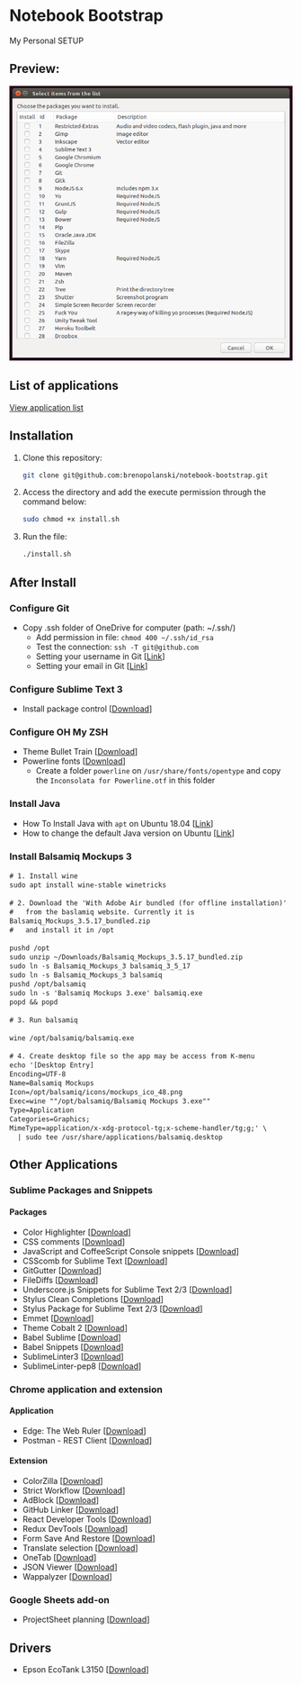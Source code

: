 # Notebook Bootstrap

My Personal SETUP

## Preview:

![demo](demo.png)

## List of applications

[View application list](https://github.com/brenopolanski/notebook-bootstrap/blob/master/APPLICATIONS.md)

## Installation

1. Clone this repository:

    ```sh
    git clone git@github.com:brenopolanski/notebook-bootstrap.git
    ```

2. Access the directory and add the execute permission through the command below:

    ```sh
    sudo chmod +x install.sh
    ```

3. Run the file:

    ```sh
    ./install.sh
    ```

## After Install

### Configure Git

- Copy .ssh folder of OneDrive for computer (path: ~/.ssh/)
  * Add permission in file: `chmod 400 ~/.ssh/id_rsa`
  * Test the connection: `ssh -T git@github.com`
  * Setting your username in Git [[Link](https://help.github.com/articles/setting-your-username-in-git/)]
  * Setting your email in Git [[Link](https://help.github.com/articles/setting-your-email-in-git/)]

### Configure Sublime Text 3

- Install package control [[Download](https://sublime.wbond.net/installation#st3)]

### Configure OH My ZSH

- Theme Bullet Train [[Download](https://github.com/caiogondim/bullet-train-oh-my-zsh-theme)]
- Powerline fonts [[Download](https://github.com/powerline/fonts)]
  - Create a folder `powerline` on `/usr/share/fonts/opentype` and copy the `Inconsolata for Powerline.otf` in this folder

### Install Java

- How To Install Java with `apt` on Ubuntu 18.04 [[Link](https://www.digitalocean.com/community/tutorials/how-to-install-java-with-apt-on-ubuntu-18-04)]
- How to change the default Java version on Ubuntu [[Link](https://attacomsian.com/blog/change-default-java-version-ubuntu)]

### Install Balsamiq Mockups 3

```
# 1. Install wine
sudo apt install wine-stable winetricks

# 2. Download the 'With Adobe Air bundled (for offline installation)'
#   from the baslamiq website. Currently it is Balsamiq_Mockups_3.5.17_bundled.zip
#   and install it in /opt

pushd /opt
sudo unzip ~/Downloads/Balsamiq_Mockups_3.5.17_bundled.zip
sudo ln -s Balsamiq_Mockups_3 balsamiq_3_5_17
sudo ln -s Balsamiq_Mockups_3 balsamiq
pushd /opt/balsamiq
sudo ln -s 'Balsamiq Mockups 3.exe' balsamiq.exe
popd && popd

# 3. Run balsamiq

wine /opt/balsamiq/balsamiq.exe

# 4. Create desktop file so the app may be access from K-menu
echo '[Desktop Entry]
Encoding=UTF-8
Name=Balsamiq Mockups
Icon=/opt/balsamiq/icons/mockups_ico_48.png
Exec=wine ""/opt/balsamiq/Balsamiq Mockups 3.exe""
Type=Application
Categories=Graphics;
MimeType=application/x-xdg-protocol-tg;x-scheme-handler/tg;g;' \
  | sudo tee /usr/share/applications/balsamiq.desktop
```

## Other Applications

### Sublime Packages and Snippets

#### Packages

- Color Highlighter [[Download](https://github.com/Monnoroch/ColorHighlighter)]
- CSS comments [[Download](https://github.com/brenopolanski/css-comments-sublime-snippets)]
- JavaScript and CoffeeScript Console snippets [[Download](https://github.com/caiogondim/js-console-sublime-snippets)]
- CSScomb for Sublime Text [[Download](https://github.com/csscomb/sublime-csscomb)]
- GitGutter [[Download](https://github.com/jisaacks/GitGutter)]
- FileDiffs [[Download](https://github.com/colinta/SublimeFileDiffs)]
- Underscore.js Snippets for Sublime Text 2/3 [[Download](https://github.com/AntouanK/sublime-underscorejs-snippets)]
- Stylus Clean Completions [[Download](https://github.com/lnikell/stylus-clean-completions)]
- Stylus Package for Sublime Text 2/3 [[Download](https://github.com/billymoon/Stylus)]
- Emmet [[Download](https://github.com/sergeche/emmet-sublime)]
- Theme Cobalt 2 [[Download](https://github.com/wesbos/cobalt2)]
- Babel Sublime [[Download](https://github.com/babel/babel-sublime)]
- Babel Snippets [[Download](https://github.com/babel/babel-sublime-snippets)]
- SublimeLinter3 [[Download](https://github.com/SublimeLinter/SublimeLinter3)]
- SublimeLinter-pep8 [[Download](https://github.com/SublimeLinter/SublimeLinter-pep8)]

### Chrome application and extension

#### Application

- Edge: The Web Ruler [[Download](https://chrome.google.com/webstore/detail/edge-the-web-ruler/njlkegdphefeellhaongiopcfgcinikh?utm_source=chrome-ntp-icon)]
- Postman - REST Client [[Download](https://chrome.google.com/webstore/detail/postman-rest-client/fdmmgilgnpjigdojojpjoooidkmcomcm?utm_source=chrome-ntp-icon)]

#### Extension

- ColorZilla [[Download](https://chrome.google.com/webstore/detail/colorzilla/bhlhnicpbhignbdhedgjhgdocnmhomnp?utm_source=chrome-ntp-icon)]
- Strict Workflow [[Download](https://chrome.google.com/webstore/detail/strict-workflow/cgmnfnmlficgeijcalkgnnkigkefkbhd?utm_source=chrome-ntp-icon)]
- AdBlock [[Download](https://chrome.google.com/webstore/detail/adblock/gighmmpiobklfepjocnamgkkbiglidom?utm_source=chrome-ntp-icon)]
- GitHub Linker [[Download](https://chrome.google.com/webstore/detail/github-linker/jlmafbaeoofdegohdhinkhilhclaklkp)]
- React Developer Tools [[Download](https://chrome.google.com/webstore/detail/react-developer-tools/fmkadmapgofadopljbjfkapdkoienihi)]
- Redux DevTools [[Download](https://chrome.google.com/webstore/detail/redux-devtools/lmhkpmbekcpmknklioeibfkpmmfibljd/related?hl=en-US)]
- Form Save And Restore [[Download](https://chrome.google.com/webstore/detail/form-save-and-restore/jknhanfpdjpnkfjjkpofcpegcbhpigcd)]
- Translate selection [[Download](https://chrome.google.com/webstore/detail/translate-selection/enljpjkjokokeigijfbogchbcfnkleak?utm_source=chrome-ntp-icon)]
- OneTab [[Download](https://chrome.google.com/webstore/detail/onetab/chphlpgkkbolifaimnlloiipkdnihall)]
- JSON Viewer [[Download](https://chrome.google.com/webstore/search/json%20viewer?utm_source=chrome-ntp-icon)]
- Wappalyzer [[Download](https://chrome.google.com/webstore/detail/wappalyzer/gppongmhjkpfnbhagpmjfkannfbllamg?utm_source=chrome-ntp-icon)]

### Google Sheets add-on

- ProjectSheet planning [[Download](https://chrome.google.com/webstore/detail/projectsheet-planning/ejljeigigmpdnoohkmbpbgdgmgffjahc)]

## Drivers

- Epson EcoTank L3150 [[Download](http://download.ebz.epson.net/dsc/du/02/DriverDownloadInfo.do?LG2=EN&CN2=&DSCMI=104918&DSCCHK=f4af1a8de19da08e2e1da28e9fbddefc949c9eed)]
